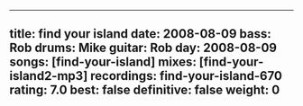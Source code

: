 
---
title: find your island
date: 2008-08-09
bass:	Rob
drums:	Mike
guitar:	Rob
day: 2008-08-09
songs: [find-your-island]
mixes: [find-your-island2-mp3]
recordings: find-your-island-670
rating: 7.0
best: false
definitive: false
weight: 0
---
